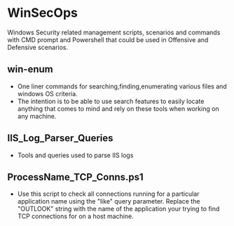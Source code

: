 # WinSecOps
Windows Security related management scripts, scenarios and commands with CMD prompt and Powershell that could be used in Offensive and Defensive scenarios.

## win-enum
* One liner commands for searching,finding,enumerating various files and windows OS criteria. 
* The intention is to be able to use search features to easily locate anything that comes to mind and rely on these tools when working on any machine. 
  
## IIS_Log_Parser_Queries
* Tools and queries used to parse IIS logs

## ProcessName_TCP_Conns.ps1
* Use this script to check all connections running for a particular application name using the "like" query parameter. Replace the "OUTLOOK" string with the name of the application your trying to find TCP connections for on a host machine.
